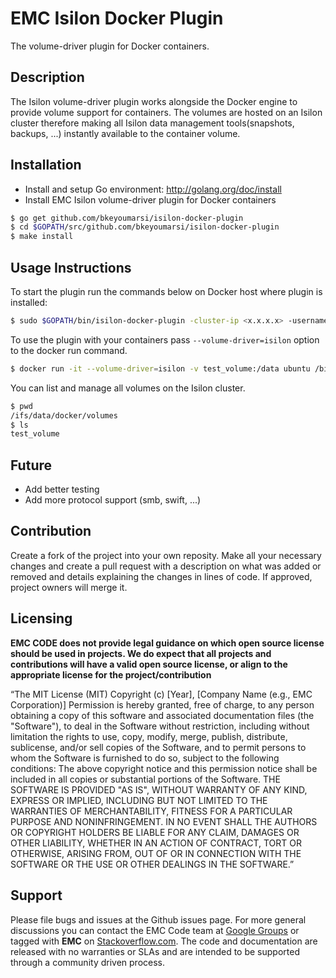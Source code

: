 EMC Isilon Docker Plugin
======================
The volume-driver plugin for Docker containers.

## Description
The Isilon volume-driver plugin works alongside the Docker engine to provide volume support for containers. The volumes
are hosted on an Isilon cluster therefore making all Isilon data management tools(snapshots, backups, ...) instantly available to the container volume.


## Installation
- Install and setup Go environment: http://golang.org/doc/install
- Install EMC Isilon volume-driver plugin for Docker containers
```bash
$ go get github.com/bkeyoumarsi/isilon-docker-plugin
$ cd $GOPATH/src/github.com/bkeyoumarsi/isilon-docker-plugin
$ make install
```
## Usage Instructions
To start the plugin run the commands below on Docker host where plugin is installed:
```bash
$ sudo $GOPATH/bin/isilon-docker-plugin -cluster-ip <x.x.x.x> -username=<root-enabled-user> -password=<password>
```

To use the plugin with your containers pass ```--volume-driver=isilon``` option to the docker run command.
```bash
$ docker run -it --volume-driver=isilon -v test_volume:/data ubuntu /bin/bash
```

You can list and manage all volumes on the Isilon cluster.
```bash
$ pwd
/ifs/data/docker/volumes
$ ls
test_volume
```
## Future
- Add better testing
- Add more protocol support (smb, swift, ...)

## Contribution
Create a fork of the project into your own reposity. Make all your necessary changes and create a pull request with a description on what was added or removed and details explaining the changes in lines of code. If approved, project owners will merge it.

Licensing
---------
**EMC CODE does not provide legal guidance on which open source license should be used in projects. We do expect that all projects and contributions will have a valid open source license, or align to the appropriate license for the project/contribution**

“The MIT License (MIT)
Copyright (c) [Year], [Company Name (e.g., EMC Corporation)]
Permission is hereby granted, free of charge, to any person obtaining a copy of this software and associated documentation files (the "Software"), to deal in the Software without restriction, including without limitation the rights to use, copy, modify, merge, publish, distribute, sublicense, and/or sell copies of the Software, and to permit persons to whom the Software is furnished to do so, subject to the following conditions:
The above copyright notice and this permission notice shall be included in all copies or substantial portions of the Software.
THE SOFTWARE IS PROVIDED "AS IS", WITHOUT WARRANTY OF ANY KIND, EXPRESS OR IMPLIED, INCLUDING BUT NOT LIMITED TO THE WARRANTIES OF MERCHANTABILITY, FITNESS FOR A PARTICULAR PURPOSE AND NONINFRINGEMENT. IN NO EVENT SHALL THE AUTHORS OR COPYRIGHT HOLDERS BE LIABLE FOR ANY CLAIM, DAMAGES OR OTHER LIABILITY, WHETHER IN AN ACTION OF CONTRACT, TORT OR OTHERWISE, ARISING FROM, OUT OF OR IN CONNECTION WITH THE SOFTWARE OR THE USE OR OTHER DEALINGS IN THE SOFTWARE.”


Support
-------
Please file bugs and issues at the Github issues page. For more general discussions you can contact the EMC Code team at <a href="https://groups.google.com/forum/#!forum/emccode-users">Google Groups</a> or tagged with **EMC** on <a href="https://stackoverflow.com">Stackoverflow.com</a>. The code and documentation are released with no warranties or SLAs and are intended to be supported through a community driven process.
